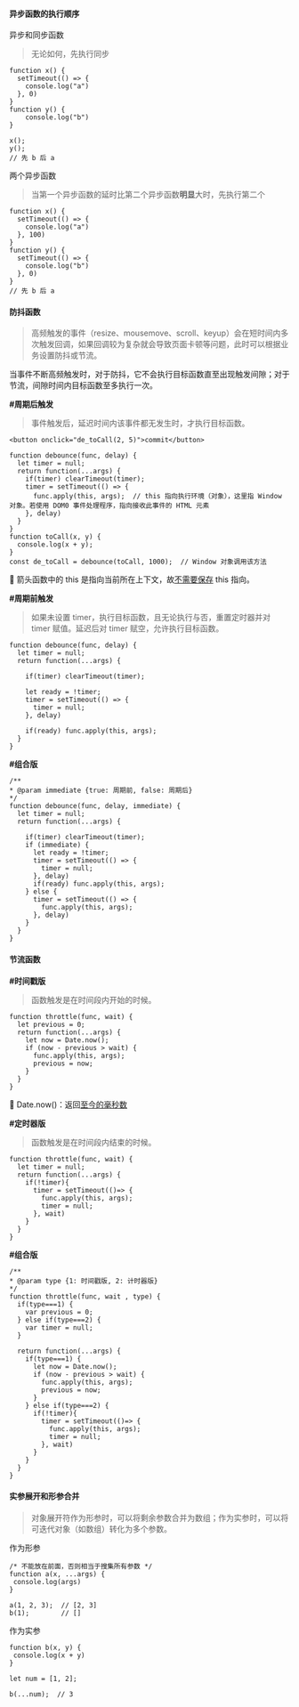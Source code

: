 #### 异步函数的执行顺序  

异步和同步函数  
> 无论如何，先执行同步  
```
function x() {
  setTimeout(() => {
    console.log("a")
  }, 0)
}
function y() {
    console.log("b")
}

x();
y();
// 先 b 后 a
```

两个异步函数
> 当第一个异步函数的延时比第二个异步函数**明显**大时，先执行第二个  
```
function x() {
  setTimeout(() => {
    console.log("a")
  }, 100)
}
function y() {
  setTimeout(() => {
    console.log("b")
  }, 0)
}
// 先 b 后 a
```

#### 防抖函数  
> 高频触发的事件（resize、mousemove、scroll、keyup）会在短时间内多次触发回调，如果回调较为复杂就会导致页面卡顿等问题，此时可以根据业务设置防抖或节流。

当事件不断高频触发时，对于防抖，它不会执行目标函数直至出现触发间隙；对于节流，间隙时间内目标函数至多执行一次。  

**#周期后触发**  
> 事件触发后，延迟时间内该事件都无发生时，才执行目标函数。  
```
<button onclick="de_toCall(2, 5)">commit</button>

function debounce(func, delay) {
  let timer = null;
  return function(...args) {
    if(timer) clearTimeout(timer);
    timer = setTimeout(() => {
      func.apply(this, args);  // this 指向执行环境（对象），这里指 Window 对象。若使用 DOM0 事件处理程序，指向接收此事件的 HTML 元素
    }, delay)
  }
}
function toCall(x, y) {
  console.log(x + y);
}
const de_toCall = debounce(toCall, 1000);  // Window 对象调用该方法  
```
:herb: 箭头函数中的 this 是指向当前所在上下文，故[不需要保存](https://www.jianshu.com/p/c8b86b09daf0) this 指向。  

**#周期前触发**  
> 如果未设置 timer，执行目标函数，且无论执行与否，重置定时器并对 timer 赋值。延迟后对 timer 赋空，允许执行目标函数。    
```
function debounce(func, delay) {
  let timer = null;
  return function(...args) {
      
    if(timer) clearTimeout(timer);  
    
    let ready = !timer; 
    timer = setTimeout(() => {
      timer = null;
    }, delay)
   
    if(ready) func.apply(this, args);
  }
}
```

**#组合版**    
```
/**
* @param immediate {true: 周期前, false: 周期后} 
*/
function debounce(func, delay, immediate) {
  let timer = null;
  return function(...args) {
      
    if(timer) clearTimeout(timer);  
    if (immediate) {
      let ready = !timer; 
      timer = setTimeout(() => {
        timer = null;
      }, delay)
      if(ready) func.apply(this, args);
    } else {
      timer = setTimeout(() => {
        func.apply(this, args);  
      }, delay)  
    }  
  }
}
```

#### 节流函数  

**#时间戳版**    
> 函数触发是在时间段内开始的时候。
```
function throttle(func, wait) {
  let previous = 0;
  return function(...args) {
    let now = Date.now();
    if (now - previous > wait) {
      func.apply(this, args);
      previous = now;
    }
  }
}
```
:palm_tree: Date.now()：返回[至今的毫秒数](https://developer.mozilla.org/zh-CN/docs/Web/JavaScript/Reference/Global_Objects/Date/now)  

**#定时器版**    
> 函数触发是在时间段内结束的时候。  
```
function throttle(func, wait) {
  let timer = null;
  return function(...args) {
    if(!timer){
      timer = setTimeout(()=> {
        func.apply(this, args);
        timer = null;
      }, wait)
    }
  }
}
```

**#组合版**  
```
/**
* @param type {1: 时间戳版, 2: 计时器版} 
*/
function throttle(func, wait , type) {
  if(type===1) {
    var previous = 0;
  } else if(type===2) {
    var timer = null;
  }
  
  return function(...args) {
    if(type===1) {
      let now = Date.now();
      if (now - previous > wait) {
        func.apply(this, args);
        previous = now;
      }
    } else if(type===2) {
      if(!timer){
        timer = setTimeout(()=> {
          func.apply(this, args);
          timer = null;
        }, wait)
      }
    }
  }
}
```

#### 实参展开和形参合并  
> 对象展开符作为形参时，可以将剩余参数合并为数组；作为实参时，可以将可迭代对象（如数组）转化为多个参数。  

作为形参
```
/* 不能放在前面，否则相当于搜集所有参数 */
function a(x, ...args) {
 console.log(args)
}

a(1, 2, 3);  // [2, 3]
b(1);        // []
```

作为实参
```
function b(x, y) {
 console.log(x + y)
}

let num = [1, 2];

b(...num);  // 3
```
